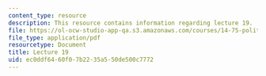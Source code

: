 ```yaml
---
content_type: resource
description: This resource contains information regarding lecture 19.
file: https://ol-ocw-studio-app-qa.s3.amazonaws.com/courses/14-75-political-economy-and-economic-development-fall-2012/ec0ddf6460f07b2235a550de500c7772_MIT14_75F12_Lec19.pdf
file_type: application/pdf
resourcetype: Document
title: Lecture 19
uid: ec0ddf64-60f0-7b22-35a5-50de500c7772
---
```

